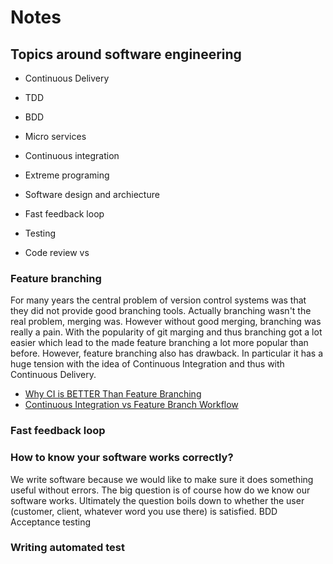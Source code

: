 # Notes

## Topics around software engineering

* Continuous Delivery
* TDD
* BDD
* Micro services
* Continuous integration
* Extreme programing
* Software design and archiecture


* Fast feedback loop
* Testing

* Code review vs

### Feature branching

For many years the central problem of version control systems was that they did not provide good branching tools. Actually branching wasn't the real problem, merging was. However without good merging, branching was really a pain.
With the popularity of git marging and thus branching got a lot easier which lead to the made feature branching a lot more popular than before.
However, feature branching also has drawback. In particular it has a huge tension with the idea of Continuous Integration and thus with Continuous Delivery.

* [Why CI is BETTER Than Feature Branching](https://www.youtube.com/watch?v=lXQEi1O5IOI)
* [Continuous Integration vs Feature Branch Workflow](https://www.youtube.com/watch?v=v4Ijkq6Myfc)




### Fast feedback loop



### How to know your software works correctly?

We write software because we would like to make sure it does something useful without errors. The big question is of course how do we know our software works.
Ultimately the question boils down to whether the user (customer, client, whatever word you use there) is satisfied.  BDD Acceptance testing


### Writing automated test










